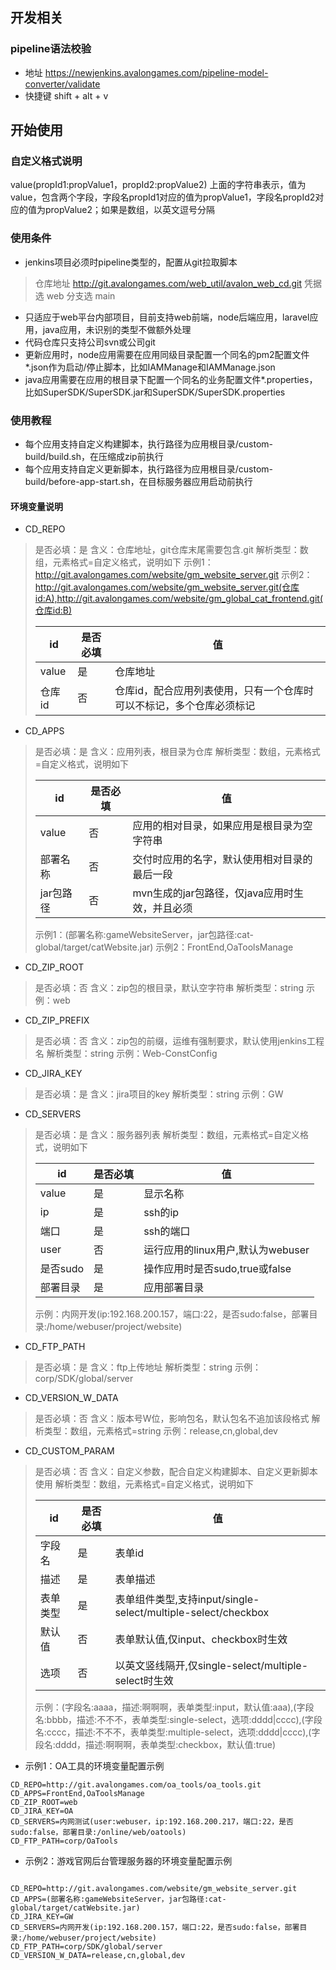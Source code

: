 ## 开发相关

### pipeline语法校验
+ 地址 https://newjenkins.avalongames.com/pipeline-model-converter/validate
+ 快捷键 shift + alt + v

## 开始使用

### 自定义格式说明
value(propId1:propValue1，propId2:propValue2)
上面的字符串表示，值为value，包含两个字段，字段名propId1对应的值为propValue1，字段名propId2对应的值为propValue2；如果是数组，以英文逗号分隔

### 使用条件
+ jenkins项目必须时pipeline类型的，配置从git拉取脚本
> 仓库地址 http://git.avalongames.com/web_util/avalon_web_cd.git
> 凭据选 web
> 分支选 main
+ 只适应于web平台内部项目，目前支持web前端，node后端应用，laravel应用，java应用，未识别的类型不做额外处理
+ 代码仓库只支持公司svn或公司git
+ 更新应用时，node应用需要在应用同级目录配置一个同名的pm2配置文件*.json作为启动/停止脚本，比如IAMManage和IAMManage.json
+ java应用需要在应用的根目录下配置一个同名的业务配置文件*.properties，比如SuperSDK/SuperSDK.jar和SuperSDK/SuperSDK.properties

### 使用教程
+ 每个应用支持自定义构建脚本，执行路径为应用根目录/custom-build/build.sh，在压缩成zip前执行
+ 每个应用支持自定义更新脚本，执行路径为应用根目录/custom-build/before-app-start.sh，在目标服务器应用启动前执行

#### 环境变量说明

+ CD_REPO
> 是否必填：是
> 含义：仓库地址，git仓库末尾需要包含.git
> 解析类型：数组，元素格式=自定义格式，说明如下
> 示例1：http://git.avalongames.com/website/gm_website_server.git
> 示例2：http://git.avalongames.com/website/gm_website_server.git(仓库id:A),http://git.avalongames.com/website/gm_global_cat_frontend.git(仓库id:B)
>
> | id | 是否必填 | 值 |
> | -- | -- | -- |
> | value | 是 | 仓库地址 |
> | 仓库id | 否 | 仓库id，配合应用列表使用，只有一个仓库时可以不标记，多个仓库必须标记 |

+ CD_APPS
> 是否必填：是
> 含义：应用列表，根目录为仓库
> 解析类型：数组，元素格式=自定义格式，说明如下
> 
> | id | 是否必填 | 值 |
> | -- | -- | -- |
> | value | 否 | 应用的相对目录，如果应用是根目录为空字符串 |
> | 部署名称 | 否 | 交付时应用的名字，默认使用相对目录的最后一段 |
> | jar包路径 | 否 | mvn生成的jar包路径，仅java应用时生效，并且必须 |
>
> 示例1：(部署名称:gameWebsiteServer，jar包路径:cat-global/target/catWebsite.jar)
> 示例2：FrontEnd,OaToolsManage

+ CD_ZIP_ROOT
> 是否必填：否
> 含义：zip包的根目录，默认空字符串
> 解析类型：string
> 示例：web

+ CD_ZIP_PREFIX
> 是否必填：否
> 含义：zip包的前缀，运维有强制要求，默认使用jenkins工程名
> 解析类型：string
> 示例：Web-ConstConfig

+ CD_JIRA_KEY
> 是否必填：是
> 含义：jira项目的key
> 解析类型：string
> 示例：GW

+ CD_SERVERS
> 是否必填：是
> 含义：服务器列表
> 解析类型：数组，元素格式=自定义格式，说明如下
> 
> | id | 是否必填 | 值 |
> | -- | -- | -- |
> | value | 是 | 显示名称 |
> | ip | 是 | ssh的ip |
> | 端口 | 是 | ssh的端口 |
> | user | 否 | 运行应用的linux用户,默认为webuser |
> | 是否sudo | 是 | 操作应用时是否sudo,true或false |
> | 部署目录 | 是 | 应用部署目录 |
>
> 示例：内网开发(ip:192.168.200.157，端口:22，是否sudo:false，部署目录:/home/webuser/project/website) 

+ CD_FTP_PATH
> 是否必填：是
> 含义：ftp上传地址
> 解析类型：string
> 示例：corp/SDK/global/server

+ CD_VERSION_W_DATA
> 是否必填：否
> 含义：版本号W位，影响包名，默认包名不追加该段格式
> 解析类型：数组，元素格式=string
> 示例：release,cn,global,dev

+ CD_CUSTOM_PARAM
> 是否必填：否
> 含义：自定义参数，配合自定义构建脚本、自定义更新脚本使用
> 解析类型：数组，元素格式=自定义格式，说明如下
> 
> | id | 是否必填 | 值 |
> | -- | -- | -- |
> | 字段名 | 是 | 表单id |
> | 描述 | 是 | 表单描述 |
> | 表单类型 | 是 | 表单组件类型,支持input/single-select/multiple-select/checkbox |
> | 默认值 | 否 | 表单默认值,仅input、checkbox时生效 |
> | 选项 | 否 | 以英文竖线隔开,仅single-select/multiple-select时生效 |
>
> 示例：(字段名:aaaa，描述:啊啊啊，表单类型:input，默认值:aaa),(字段名:bbbb，描述:不不不，表单类型:single-select，选项:dddd\|cccc),(字段名:cccc，描述:不不不，表单类型:multiple-select，选项:dddd\|cccc),(字段名:dddd，描述:啊啊啊，表单类型:checkbox，默认值:true)

+ 示例1：OA工具的环境变量配置示例

```
CD_REPO=http://git.avalongames.com/oa_tools/oa_tools.git
CD_APPS=FrontEnd,OaToolsManage
CD_ZIP_ROOT=web
CD_JIRA_KEY=OA
CD_SERVERS=内网测试(user:webuser，ip:192.168.200.217，端口:22，是否sudo:false，部署目录:/online/web/oatools)
CD_FTP_PATH=corp/OaTools

```

+ 示例2：游戏官网后台管理服务器的环境变量配置示例

```

CD_REPO=http://git.avalongames.com/website/gm_website_server.git
CD_APPS=(部署名称:gameWebsiteServer，jar包路径:cat-global/target/catWebsite.jar)
CD_JIRA_KEY=GW
CD_SERVERS=内网开发(ip:192.168.200.157，端口:22，是否sudo:false，部署目录:/home/webuser/project/website)
CD_FTP_PATH=corp/SDK/global/server
CD_VERSION_W_DATA=release,cn,global,dev

```